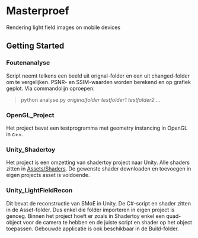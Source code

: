 # Masterproef
Rendering light field images on mobile devices

## Getting Started
### Foutenanalyse
Script neemt telkens een beeld uit orignal-folder en een uit changed-folder om te vergelijken. PSNR- en SSIM-waarden worden berekend en op grafiek geplot. 
Via commandolijn oproepen: 
> python analyse.py *originalfolder testfolder1 testfolder2 ...*

### OpenGL_Project 
Het project bevat een testprogramma met geometry instancing in OpenGL in c++.

### Unity_Shadertoy
Het project is een omzetting van shadertoy project naar Unity. Alle shaders zitten in [Assets/Shaders](https://github.com/kurogga/masterproef/tree/master/Unity_Shadertoy/Assets/Shaders). De gewenste shader downloaden en toevoegen in eigen projects asset is voldoende.

### Unity_LightFieldRecon
Dit bevat de reconstructie van SMoE in Unity. De C#-script en shader zitten in de Asset-folder. Dus enkel die folder importeren in eigen project is genoeg. Binnen het project hoeft er zoals in Shadertoy enkel een quad-object voor de camera te hebben en de juiste script en shader op het object toepassen. Gebouwde applicatie is ook beschikbaar in de Build-folder.